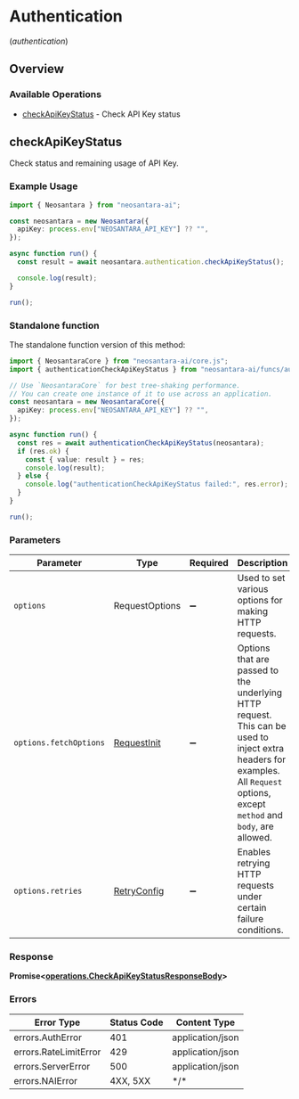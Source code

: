 # Authentication
(*authentication*)

## Overview

### Available Operations

* [checkApiKeyStatus](#checkapikeystatus) - Check API Key status

## checkApiKeyStatus

Check status and remaining usage of API Key.

### Example Usage

```typescript
import { Neosantara } from "neosantara-ai";

const neosantara = new Neosantara({
  apiKey: process.env["NEOSANTARA_API_KEY"] ?? "",
});

async function run() {
  const result = await neosantara.authentication.checkApiKeyStatus();

  console.log(result);
}

run();
```

### Standalone function

The standalone function version of this method:

```typescript
import { NeosantaraCore } from "neosantara-ai/core.js";
import { authenticationCheckApiKeyStatus } from "neosantara-ai/funcs/authenticationCheckApiKeyStatus.js";

// Use `NeosantaraCore` for best tree-shaking performance.
// You can create one instance of it to use across an application.
const neosantara = new NeosantaraCore({
  apiKey: process.env["NEOSANTARA_API_KEY"] ?? "",
});

async function run() {
  const res = await authenticationCheckApiKeyStatus(neosantara);
  if (res.ok) {
    const { value: result } = res;
    console.log(result);
  } else {
    console.log("authenticationCheckApiKeyStatus failed:", res.error);
  }
}

run();
```

### Parameters

| Parameter                                                                                                                                                                      | Type                                                                                                                                                                           | Required                                                                                                                                                                       | Description                                                                                                                                                                    |
| ------------------------------------------------------------------------------------------------------------------------------------------------------------------------------ | ------------------------------------------------------------------------------------------------------------------------------------------------------------------------------ | ------------------------------------------------------------------------------------------------------------------------------------------------------------------------------ | ------------------------------------------------------------------------------------------------------------------------------------------------------------------------------ |
| `options`                                                                                                                                                                      | RequestOptions                                                                                                                                                                 | :heavy_minus_sign:                                                                                                                                                             | Used to set various options for making HTTP requests.                                                                                                                          |
| `options.fetchOptions`                                                                                                                                                         | [RequestInit](https://developer.mozilla.org/en-US/docs/Web/API/Request/Request#options)                                                                                        | :heavy_minus_sign:                                                                                                                                                             | Options that are passed to the underlying HTTP request. This can be used to inject extra headers for examples. All `Request` options, except `method` and `body`, are allowed. |
| `options.retries`                                                                                                                                                              | [RetryConfig](../../lib/utils/retryconfig.md)                                                                                                                                  | :heavy_minus_sign:                                                                                                                                                             | Enables retrying HTTP requests under certain failure conditions.                                                                                                               |

### Response

**Promise\<[operations.CheckApiKeyStatusResponseBody](../../models/operations/checkapikeystatusresponsebody.md)\>**

### Errors

| Error Type            | Status Code           | Content Type          |
| --------------------- | --------------------- | --------------------- |
| errors.AuthError      | 401                   | application/json      |
| errors.RateLimitError | 429                   | application/json      |
| errors.ServerError    | 500                   | application/json      |
| errors.NAIError       | 4XX, 5XX              | \*/\*                 |